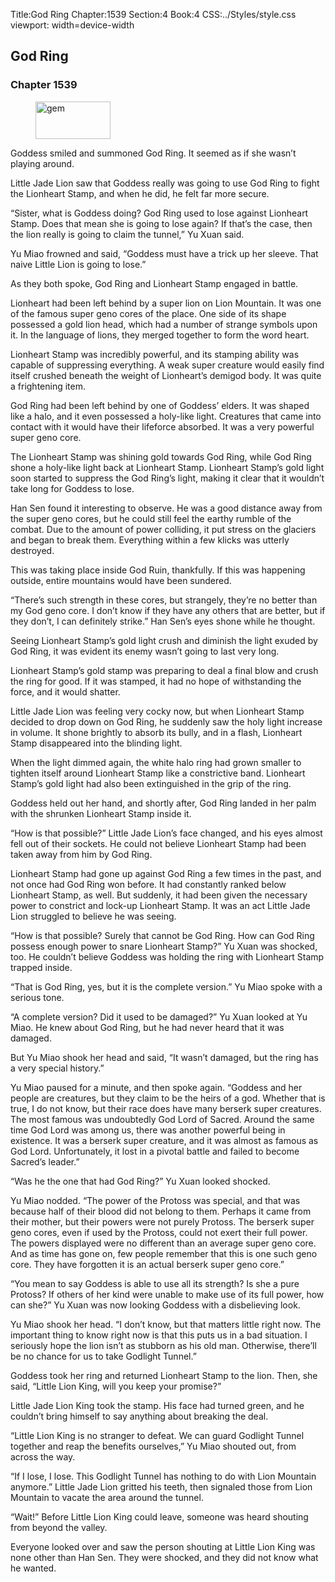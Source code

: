 Title:God Ring 
Chapter:1539 
Section:4 
Book:4 
CSS:../Styles/style.css 
viewport: width=device-width
  
## God Ring
### Chapter 1539 
<figure>
	<img src="../Images/gem.gif" alt="gem" id="gem" width="120" height="60" />
</figure>
  

  
  Goddess smiled and summoned God Ring. It seemed as if she wasn’t playing around.

Little Jade Lion saw that Goddess really was going to use God Ring to fight the Lionheart Stamp, and when he did, he felt far more secure.

“Sister, what is Goddess doing? God Ring used to lose against Lionheart Stamp. Does that mean she is going to lose again? If that’s the case, then the lion really is going to claim the tunnel,” Yu Xuan said.

Yu Miao frowned and said, “Goddess must have a trick up her sleeve. That naive Little Lion is going to lose.”

As they both spoke, God Ring and Lionheart Stamp engaged in battle.

Lionheart had been left behind by a super lion on Lion Mountain. It was one of the famous super geno cores of the place. One side of its shape possessed a gold lion head, which had a number of strange symbols upon it. In the language of lions, they merged together to form the word heart.

Lionheart Stamp was incredibly powerful, and its stamping ability was capable of suppressing everything. A weak super creature would easily find itself crushed beneath the weight of Lionheart’s demigod body. It was quite a frightening item.

God Ring had been left behind by one of Goddess’ elders. It was shaped like a halo, and it even possessed a holy-like light. Creatures that came into contact with it would have their lifeforce absorbed. It was a very powerful super geno core.

The Lionheart Stamp was shining gold towards God Ring, while God Ring shone a holy-like light back at Lionheart Stamp. Lionheart Stamp’s gold light soon started to suppress the God Ring’s light, making it clear that it wouldn’t take long for Goddess to lose.

Han Sen found it interesting to observe. He was a good distance away from the super geno cores, but he could still feel the earthy rumble of the combat. Due to the amount of power colliding, it put stress on the glaciers and began to break them. Everything within a few klicks was utterly destroyed.

This was taking place inside God Ruin, thankfully. If this was happening outside, entire mountains would have been sundered.

“There’s such strength in these cores, but strangely, they’re no better than my God geno core. I don’t know if they have any others that are better, but if they don’t, I can definitely strike.” Han Sen’s eyes shone while he thought.

Seeing Lionheart Stamp’s gold light crush and diminish the light exuded by God Ring, it was evident its enemy wasn’t going to last very long.

Lionheart Stamp’s gold stamp was preparing to deal a final blow and crush the ring for good. If it was stamped, it had no hope of withstanding the force, and it would shatter.

Little Jade Lion was feeling very cocky now, but when Lionheart Stamp decided to drop down on God Ring, he suddenly saw the holy light increase in volume. It shone brightly to absorb its bully, and in a flash, Lionheart Stamp disappeared into the blinding light.

When the light dimmed again, the white halo ring had grown smaller to tighten itself around Lionheart Stamp like a constrictive band. Lionheart Stamp’s gold light had also been extinguished in the grip of the ring.

Goddess held out her hand, and shortly after, God Ring landed in her palm with the shrunken Lionheart Stamp inside it.

“How is that possible?” Little Jade Lion’s face changed, and his eyes almost fell out of their sockets. He could not believe Lionheart Stamp had been taken away from him by God Ring.

Lionheart Stamp had gone up against God Ring a few times in the past, and not once had God Ring won before. It had constantly ranked below Lionheart Stamp, as well. But suddenly, it had been given the necessary power to constrict and lock-up Lionheart Stamp. It was an act Little Jade Lion struggled to believe he was seeing.

“How is that possible? Surely that cannot be God Ring. How can God Ring possess enough power to snare Lionheart Stamp?” Yu Xuan was shocked, too. He couldn’t believe Goddess was holding the ring with Lionheart Stamp trapped inside.

“That is God Ring, yes, but it is the complete version.” Yu Miao spoke with a serious tone.

“A complete version? Did it used to be damaged?” Yu Xuan looked at Yu Miao. He knew about God Ring, but he had never heard that it was damaged.

But Yu Miao shook her head and said, “It wasn’t damaged, but the ring has a very special history.”

Yu Miao paused for a minute, and then spoke again. “Goddess and her people are creatures, but they claim to be the heirs of a god. Whether that is true, I do not know, but their race does have many berserk super creatures. The most famous was undoubtedly God Lord of Sacred. Around the same time God Lord was among us, there was another powerful being in existence. It was a berserk super creature, and it was almost as famous as God Lord. Unfortunately, it lost in a pivotal battle and failed to become Sacred’s leader.”

“Was he the one that had God Ring?” Yu Xuan looked shocked.

Yu Miao nodded. “The power of the Protoss was special, and that was because half of their blood did not belong to them. Perhaps it came from their mother, but their powers were not purely Protoss. The berserk super geno cores, even if used by the Protoss, could not exert their full power. The powers displayed were no different than an average super geno core. And as time has gone on, few people remember that this is one such geno core. They have forgotten it is an actual berserk super geno core.”

“You mean to say Goddess is able to use all its strength? Is she a pure Protoss? If others of her kind were unable to make use of its full power, how can she?” Yu Xuan was now looking Goddess with a disbelieving look.

Yu Miao shook her head. “I don’t know, but that matters little right now. The important thing to know right now is that this puts us in a bad situation. I seriously hope the lion isn’t as stubborn as his old man. Otherwise, there’ll be no chance for us to take Godlight Tunnel.”

Goddess took her ring and returned Lionheart Stamp to the lion. Then, she said, “Little Lion King, will you keep your promise?”

Little Jade Lion King took the stamp. His face had turned green, and he couldn’t bring himself to say anything about breaking the deal.

“Little Lion King is no stranger to defeat. We can guard Godlight Tunnel together and reap the benefits ourselves,” Yu Miao shouted out, from across the way.

“If I lose, I lose. This Godlight Tunnel has nothing to do with Lion Mountain anymore.” Little Jade Lion gritted his teeth, then signaled those from Lion Mountain to vacate the area around the tunnel.

“Wait!” Before Little Lion King could leave, someone was heard shouting from beyond the valley.

Everyone looked over and saw the person shouting at Little Lion King was none other than Han Sen. They were shocked, and they did not know what he wanted.
